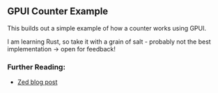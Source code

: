 ## GPUI Counter Example

This builds out a simple example of how a counter works using GPUI.

I am learning Rust, so take it with a grain of salt - probably not the best implementation -> open for feedback!

### Further Reading:
- [Zed blog post](https://zed.dev/blog/gpui-ownership)